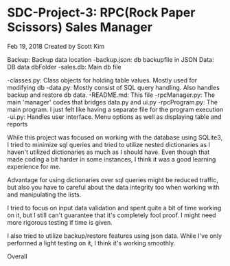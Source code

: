 # SDC-Project-3: RPC(Rock Paper Scissors) Sales Manager
Feb 19, 2018
Created by Scott Kim

Backup: Backup data location
  -backup.json: db backupfile in JSON
Data: DB data dbFolder
  -sales.db: Main db file

-classes.py:  Class objects for holding table values. Mostly used for modifying db
-data.py: Mostly consist of SQL query handling. Also handles backup and restore
          db data.
-README.md: This file
-rpcManager.py: The main 'manager' codes that bridges data.py and ui.py
-rpcProgram.py: The main program. I just felt like having a separate file for
                the program execution
-ui.py: Handles user interface. Menu options as well as displaying table and
        reports



While this project was focused on working with the database using SQLite3,
I tried to minimize sql queries and tried to utilize nested dictionaries as
I haven't utilized dictionaries as much as I should have.
Even though that made coding a bit harder in some instances, I think it was a
good learning experience for me.

Advantage for using dictionaries over sql queries might be reduced traffic,
but also you have to careful about the data integrity too when working with
and manipulating the lists.

I tried to focus on input data validation and spent quite a bit of time working
on it, but I still can't guarantee that it's completely fool proof. I might need
more rigorous testing if time is given.

I also tried to utilize backup/restore features using json data. While I've only
performed a light testing on it, I think it's working smoothly.

Overall
